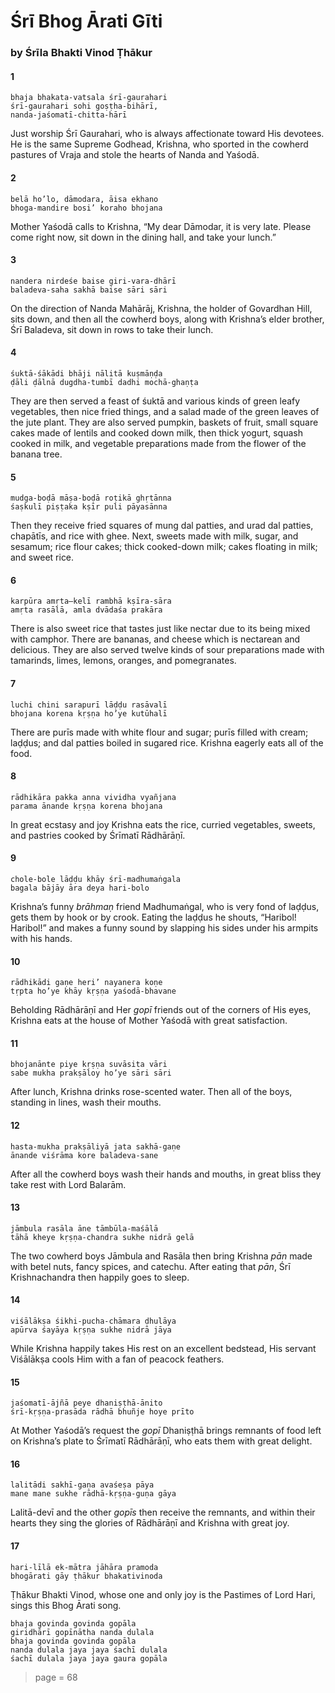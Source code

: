 # Śrī Bhog Ārati Gīti

### by Śrīla Bhakti Vinod Ṭhākur

#### 1

    bhaja bhakata-vatsala śrī-gaurahari
    śrī-gaurahari sohi goṣṭha-bihārī,
    nanda-jaśomatī-chitta-hārī

Just  worship  Śrī  Gaurahari,  who  is  always affectionate toward His devotees. He is the same Supreme Godhead, Krishna, who sported in the cowherd pastures of Vraja and stole the hearts of Nanda and Yaśodā.

#### 2

    belā ho’lo, dāmodara, āisa ekhano
    bhoga-mandire bosi’ koraho bhojana

Mother Yaśodā calls to Krishna, “My dear Dāmodar, it is very late. Please come right now, sit down in the dining hall, and take your lunch.”

#### 3

    nandera nirdeśe baise giri-vara-dhārī
    baladeva-saha sakhā baise sāri sāri

On the direction of Nanda Mahārāj, Krishna, the holder of Govardhan Hill, sits down, and then all the cowherd boys, along with Krishna’s elder brother, Śrī Baladeva, sit down in rows to take their lunch.

#### 4

    śuktā-śākādi bhāji nālitā kuṣmāṇḍa
    ḍāli ḍālnā dugdha-tumbī dadhi mochā-ghaṇṭa

They are then served a feast of śuktā and various kinds of green leafy vegetables, then nice fried things, and a salad made of the green leaves of the jute plant. They are also served pumpkin, baskets of fruit, small square cakes made of lentils and cooked down milk, then thick yogurt, squash cooked in milk, and vegetable preparations made from the flower of the banana tree.

#### 5

    mudga-boḍā māṣa-boḍā roṭikā ghṛtānna
    śaṣkulī piṣṭaka kṣīr puli pāyasānna

Then they receive fried squares of mung dal patties, and urad dal patties, chapātīs, and rice with ghee. Next, sweets made with milk, sugar, and sesamum; rice flour cakes; thick cooked-down milk; cakes floating in milk; and sweet rice.

#### 6

    karpūra amṛta–kelī rambhā kṣīra-sāra
    amṛta rasālā, amla dvādaśa prakāra

There is also sweet rice that tastes just like nectar due to its being mixed with camphor. There are bananas, and cheese which is nectarean and delicious. They are also served twelve kinds of sour preparations made with tamarinds, limes, lemons, oranges, and pomegranates.

#### 7

    luchi chini sarapurī lāḍḍu rasāvalī
    bhojana korena kṛṣṇa ho’ye kutūhalī

There are purīs made with white flour and sugar; purīs filled with cream; laḍḍus; and dal patties boiled in sugared rice. Krishna eagerly eats all of the food.

#### 8

    rādhikāra pakka anna vividha vyañjana
    parama ānande kṛṣṇa korena bhojana

In great ecstasy and joy Krishna eats the rice, curried  vegetables,  sweets,  and  pastries  cooked  by Śrīmatī Rādhārāṇī.

#### 9

    chole-bole lāḍḍu khāy śrī-madhumaṅgala
    bagala bājāy āra deya hari-bolo

Krishna’s funny *brāhmaṇ* friend Madhumaṅgal, who is very fond of laḍḍus, gets them by hook or by crook. Eating the laḍḍus he shouts, “Haribol! Haribol!” and makes a funny sound by slapping his sides under his armpits with his hands.

#### 10

    rādhikādi gaṇe heri’ nayanera koṇe
    tṛpta ho’ye khāy kṛṣṇa yaśodā-bhavane

Beholding Rādhārāṇī and Her *gopī* friends out of the corners of His eyes, Krishna eats at the house of Mother Yaśodā with great satisfaction.

#### 11

    bhojanānte piye kṛṣṇa suvāsita vāri
    sabe mukha prakṣāloy ho’ye sāri sāri

After lunch, Krishna drinks rose-scented water. Then all of the boys, standing in lines, wash their mouths.

#### 12

    hasta-mukha prakṣāliyā jata sakhā-gaṇe
    ānande viśrāma kore baladeva-sane

After all the cowherd boys wash their hands and mouths, in great bliss they take rest with Lord Balarām.

#### 13

    jāmbula rasāla āne tāmbūla-maśālā
    tāhā kheye kṛṣṇa-chandra sukhe nidrā gelā

The two cowherd boys Jāmbula and Rasāla then bring Krishna *pān* made with betel nuts, fancy spices, and catechu. After eating that *pān*, Śrī Krishnachandra then happily goes to sleep.

#### 14

    viśālākṣa śikhi-pucha-chāmara ḍhulāya
    apūrva śayāya kṛṣṇa sukhe nidrā jāya

While  Krishna  happily  takes  His  rest  on  an excellent bedstead, His servant Viśālākṣa cools Him with a fan of peacock feathers.

#### 15

    jaśomatī-ājñā peye dhaniṣṭhā-ānito
    śrī-kṛṣṇa-prasāda rādhā bhuñje hoye prīto

At Mother Yaśodā’s request the *gopī* Dhaniṣṭhā brings remnants of food left on Krishna’s plate to Śrīmatī Rādhārāṇī, who eats them with great delight.

#### 16

    lalitādi sakhī-gaṇa avaśeṣa pāya
    mane mane sukhe rādhā-kṛṣṇa-guṇa gāya

Lalitā-devī and the other *gopīs* then receive the remnants, and within their hearts they sing the glories of Rādhārāṇī and Krishna with great joy.

#### 17

    hari-līlā ek-mātra jāhāra pramoda
    bhogārati gāy ṭhākur bhakativinoda

Ṭhākur Bhakti Vinod, whose one and only joy is the Pastimes of Lord Hari, sings this Bhog Ārati song.

    bhaja govinda govinda gopāla
    giridhārī gopīnātha nanda dulala
    bhaja govinda govinda gopāla
    nanda dulala jaya jaya śachī dulala
    śachī dulala jaya jaya gaura gopāla


> page = 68